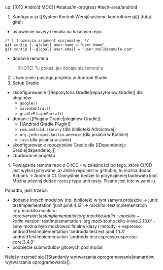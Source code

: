 up: [[010 Android MOC]]
#status/in-progress 
#tech-area/android 

1) Konfiguracja [[System Kontroli Wersji|systemu kontroli wersji]] \[tutaj gita\]:
- ustawienie nazwy i emaila na lokalnym repo.
```
/* [ ] oznacza argument opcjonalny. */
git config [--global] user.name = "User Name"	
git config [--global] user.email = "user_mail@example.com"
```

- dodanie remote'a

> [!NOTE] Tu pokaż, jak dodaje się remote'a

2) Utworzenie pustego projektu w Android Studio
3) Setup Gradle
- skonfigurowanie [[Repozytoria Gradle|repozytoriów Gradle]] dla pluginów:
	- `google()`
	- `mavenCentral()`
	- `gradlePluginPortal()`
- dodanie [[Pluginy Gradle|pluginów Gradle]]
	- [[Android Gradle Plugin]]
	- `com.android.library` (dla biblioteki Adroidowej)
	- `org.jetbrains.kotlin.android` (dla pisania w Kotlinie)
	- `java` (dla pisania w Javie)
- skonfigurowanie repozytoiów Gradle dla [[Dependencje Gradle|dependencji]]
- zbudowanie projektu
4) Powiązanie remote repo z CI/CD - w zależności od tego, które CI/CD jest wykorzystywane.
	a) Jeżeli repo jest w githubie, to można dodać: Actions -> Android CI. Domyślnie będzie to przynajmniej budowało kod. Można później dodać rzeczy typu unit testy. 
	Pisane jest toto w yaml-u.

Ponadto, jeśli trzeba:
- dodanie innych modułów (np. bibliotek) w tym samym projekcie
	-> junit: testImplementation 'junit:junit:4.12'
	-> mockito: 
			testImplementation 'org.mockito:mockito-core:$version'
			testImplementation 'org.mockito.kotlin:mockito-kotlin:$version'
			testImplementation 'org.mockito:mockito-inline:2.13.0' - żeby można było mockować finalne klasy i metody
	-> espresso:
			androidTestImplementation 'androidx.test.ext:junit:1.1.3'  
			androidTestImplementation 'androidx.test.espresso:espresso-core:3.4.0'
- podpięcie submodułów gitowych pod moduł

Należy trzymać się [[Standardy wytwarzania oprogramowania|stanardów wytwarzania oprogramowania]].